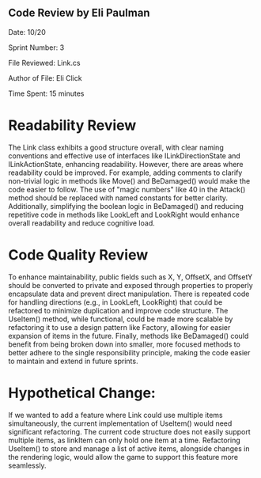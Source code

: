 ## Code Review by Eli Paulman
Date: 10/20

Sprint Number: 3

File Reviewed: Link.cs

Author of File: Eli Click

Time Spent: 15 minutes

# Readability Review
The Link class exhibits a good structure overall, with clear naming conventions and effective use of interfaces like ILinkDirectionState and ILinkActionState, enhancing readability. However, there are areas where readability could be improved. For example, adding comments to clarify non-trivial logic in methods like Move() and BeDamaged() would make the code easier to follow. The use of "magic numbers" like 40 in the Attack() method should be replaced with named constants for better clarity. Additionally, simplifying the boolean logic in BeDamaged() and reducing repetitive code in methods like LookLeft and LookRight would enhance overall readability and reduce cognitive load.

# Code Quality Review
To enhance maintainability, public fields such as X, Y, OffsetX, and OffsetY should be converted to private and exposed through properties to properly encapsulate data and prevent direct manipulation. There is repeated code for handling directions (e.g., in LookLeft, LookRight) that could be refactored to minimize duplication and improve code structure. The UseItem() method, while functional, could be made more scalable by refactoring it to use a design pattern like Factory, allowing for easier expansion of items in the future. Finally, methods like BeDamaged() could benefit from being broken down into smaller, more focused methods to better adhere to the single responsibility principle, making the code easier to maintain and extend in future sprints.

# Hypothetical Change:
If we wanted to add a feature where Link could use multiple items simultaneously, the current implementation of UseItem() would need significant refactoring. The current code structure does not easily support multiple items, as linkItem can only hold one item at a time. Refactoring UseItem() to store and manage a list of active items, alongside changes in the rendering logic, would allow the game to support this feature more seamlessly.
